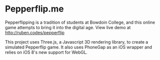 Pepperflip.me
========
Pepperflipping is a tradition of students at Bowdoin College, and this online game attempts to bring it into the digital age. View live demo at http://ruben.codes/pepperflip

This project uses Three.js, a Javascript 3D rendering library, to create a simulated Pepperflip game. It also uses PhoneGap as an iOS wrapper and relies on iOS 8's new support for WebGL. 
